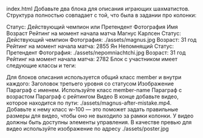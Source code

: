 index.html
Добавьте два блока для описания играющих шахматистов. Структура полностью совпадает с той, что была в задании про колонки:

Статус: Действующий чемпион или Претендент
Фотография
Имя
Возраст
Рейтинг на момент начала матча
Магнус Карлсен
Статус: Действующий чемпион
Фотография: ./assets/magnus.jpg
Возраст: 31 год
Рейтинг на момент начала матча: 2855
Ян Непомнящий
Статус: Претендент
Фотография: ./assets/nepomniachtchi.jpg
Возраст: 31 год
Рейтинг на момент начала матча: 2782
Блок с участником имеет следующие классы и теги:

Для блоков описания используется общий класс member и внутри каждого:
Заголовок третьего уровня со статусом
Изображение
Параграф с именем. Используйте класс member-name
Параграф с возрастом
Параграф с рейтингом
Видео
В конце добавьте видео, которое находится по пути: ./assets/magnus-after-mistake.mp4. Добавьте к нему класс w-100 — это поможет задать правильные размеры для видео, чтобы оно не выходило за рамки колонки. У видео должны быть доступны элементы управления. В качестве превью для видео используйте изображение по адресу ./assets/poster.jpg